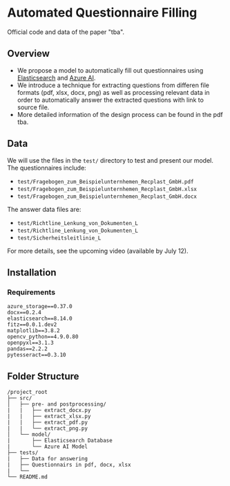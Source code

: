 # Automated Questionnaire Filling

Official code and data of the paper "tba".

## Overview

- We propose a model to automatically fill out questionnaires using [Elasticsearch](https://www.elastic.co/de/elasticsearch) and [Azure AI](https://ai.azure.com/).
- We introduce a technique for extracting questions from differen file formats (pdf, xlsx, docx, png) as well as processing relevant data in order to automatically answer the extracted questions with link to source file.
- More detailed information of the design process can be found in the pdf tba.

## Data

We will use the files in the `test/` directory to test and present our model. The questionnaires include:

- `test/Fragebogen_zum_Beispielunternhemen_Recplast_GmbH.pdf`
- `test/Fragebogen_zum_Beispielunternhemen_Recplast_GmbH.xlsx`
- `test/Fragebogen_zum_Beispielunternhemen_Recplast_GmbH.docx`

The answer data files are:

- `test/Richtline_Lenkung_von_Dokumenten_L`
- `test/Richtline_Lenkung_von_Dokumenten_L`
- `test/Sicherheitsleitlinie_L`

For more details, see the upcoming video (available by July 12).

## Installation

### Requirements

```plaintext
azure_storage==0.37.0
docx==0.2.4
elasticsearch==8.14.0
fitz==0.0.1.dev2
matplotlib==3.8.2
opencv_python==4.9.0.80
openpyxl==3.1.3
pandas==2.2.2
pytesseract==0.3.10
```

## Folder Structure
```plaintext
/project_root
├── src/
│   ├── pre- and postprocessing/
|   |   ├── extract_docx.py
|   |   ├── extract_xlsx.py
|   |   ├── extract_pdf.py
|   |   └── extract_png.py
│   └── model/
|       ├── Elasticsearch Database
|       └── Azure AI Model
├── tests/
|   ├── Data for answering
|   ├── Questionnairs in pdf, docx, xlsx
|   └── 
└── README.md
```
